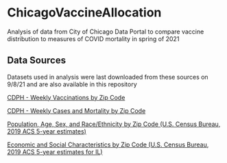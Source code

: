 # ChicagoVaccineAllocation

Analysis of data from City of Chicago Data Portal to compare vaccine distribution to measures of COVID mortality in spring of 2021

## Data Sources

Datasets used in analysis were last downloaded from these sources on 9/8/21 and are also available in this repository

[CDPH - Weekly Vaccinations by Zip Code](https://data.cityofchicago.org/Health-Human-Services/COVID-19-Vaccinations-by-ZIP-Code/553k-3xzc) 

[CDPH - Weekly Cases and Mortality by Zip Code](https://data.cityofchicago.org/Health-Human-Services/COVID-19-Cases-Tests-and-Deaths-by-ZIP-Code/yhhz-zm2v)

[Population, Age, Sex, and Race/Ethnicity by Zip Code (U.S. Census Bureau, 2019 ACS 5-year estimates)](https://data.cityofchicago.org/Health-Human-Services/Chicago-Population-Counts/85cm-7uqa)

[Economic and Social Characteristics by Zip Code (U.S. Census Bureau, 2019 ACS 5-year estimates for IL)](https://www.census.gov/acs/www/data/data-tables-and-tools/data-profiles/)
